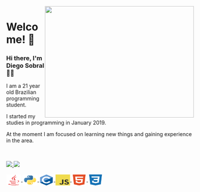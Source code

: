 <img align="right" width="400" height="300" src=https://i.pinimg.com/originals/f3/05/b5/f305b5a3b918052d0013b6fa98877dfc.gif>

# Welcome! :pushpin:	

### Hi there, I'm Diego Sobral 👩‍💻

 I am a 21 year old Brazilian programming student.

 I started my studies in programming in January 2019.

 At the moment I am focused on learning new things and gaining experience in the area.
 
 ##
 <br>
 <div>
  <a href="https://github.com/DiegoSobral">
  <img height="180em" src="https://github-readme-stats.vercel.app/api?username=DiegoSobral&show_icons=true&theme=tokyonight&include_all_commits=true&count_private=true"/>
  <img height="120em" src="https://github-readme-stats.vercel.app/api/top-langs/?username=DiegoSobral&layout=compact&langs_count=7&theme=tokyonight"/>
</div> 
 <div style="display: inline_block"><br>
  <img align="center" height="30" width="40" src="https://github.com/devicons/devicon/blob/master/icons/java/java-plain.svg">
  <img align="center" height="30" width="40" src="https://github.com/devicons/devicon/blob/master/icons/python/python-original.svg">
  <img align="center" height="30" width="40" src="https://github.com/devicons/devicon/blob/master/icons/c/c-original.svg">
  <img align="center" height="30" width="40" src="https://github.com/devicons/devicon/blob/master/icons/javascript/javascript-original.svg">
  <img align="center" height="30" width="40" src="https://github.com/devicons/devicon/blob/master/icons/html5/html5-plain.svg">
  <img align="center" height="30" width="40" src="https://github.com/devicons/devicon/blob/master/icons/css3/css3-plain.svg">
</div>
